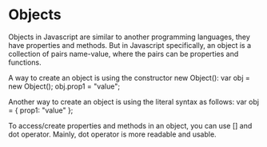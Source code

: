 # Objects

Objects in Javascript are similar to another programming languages, they have properties and methods. But in Javascript specifically, an object is a collection of pairs name-value, where the pairs can be properties and functions.

A way to create an object is using the constructor new Object(): var obj = new Object(); obj.prop1 = "value";

Another way to create an object is using the literal syntax as follows: var obj = { prop1: "value" };

To access/create properties and methods in an object, you can use [] and dot operator. Mainly, dot operator is more readable and usable.